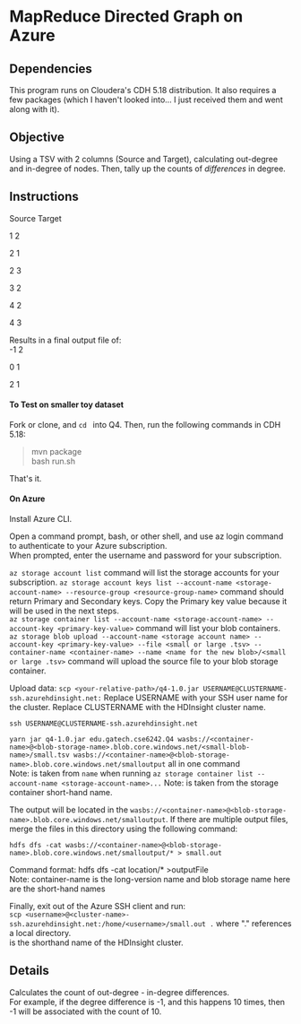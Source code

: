 # MapReduce Directed Graph on Azure

## Dependencies
This program runs on Cloudera's CDH 5.18 distribution.  It also requires a few packages (which I haven't looked into... I just received them and went along with it).
## Objective
Using a TSV with 2 columns (Source and Target), calculating out-degree and in-degree of nodes.  Then, tally up the counts of *differences* in degree.

## Instructions
Source        Target

1         2

2         1

2         3

3         2

4         2

4         3

Results in a final output file of:  
-1        2

0        1

2        1

#### To Test on smaller toy dataset
Fork or clone, and `cd ` into Q4.  Then, run the following commands in CDH 5.18:
>  mvn package  
>  bash run.sh

That's it.

#### On Azure
Install Azure CLI.  

Open a command prompt, bash, or other shell, and use az login command to authenticate to your Azure subscription.  
When prompted, enter the username and password for your subscription.

`az storage account list` command will list the storage accounts for your subscription.
`az storage account keys list --account-name <storage-account-name> --resource-group <resource-group-name>` command should return Primary and Secondary keys. Copy the Primary key value because it will be used in the next steps.  
`az storage container list --account-name <storage-account-name> --account-key <primary-key-value>` command will list your blob containers.  
`az storage blob upload --account-name <storage account name> --account-key <primary-key-value> --file <small or large .tsv> --container-name <container-name> --name <name for the new blob>/<small or large .tsv>` command will upload the source file to your blob storage container.

Upload data: 
`scp <your-relative-path>/q4-1.0.jar USERNAME@CLUSTERNAME-ssh.azurehdinsight.net:`
Replace USERNAME with your SSH user name for the cluster. Replace CLUSTERNAME with the HDInsight cluster name.

`ssh USERNAME@CLUSTERNAME-ssh.azurehdinsight.net`

`yarn jar q4-1.0.jar edu.gatech.cse6242.Q4 wasbs://<container-name>@<blob-storage-name>.blob.core.windows.net/<small-blob-name>/small.tsv wasbs://<container-name>@<blob-storage-name>.blob.core.windows.net/smalloutput` all in one command  
Note:  <container-name> is taken from `name` when running `az storage container list --account-name <storage-account-name>...`
Note:  <blob-storage-name> is taken from the storage container short-hand name.  

The output will be located in the `wasbs://<container-name>@<blob-storage-name>.blob.core.windows.net/smalloutput`. If there are multiple  output files, merge the files in this directory using the following command:

 

`hdfs dfs -cat wasbs://<container-name>@<blob-storage-name>.blob.core.windows.net/smalloutput/* > small.out`  

Command format: hdfs dfs -cat location/* >outputFile  
Note:  container-name is the long-version name and blob storage name here are the short-hand names  

Finally, exit out of the Azure SSH client and run:  
`scp <username>@<cluster-name>-ssh.azurehdinsight.net:/home/<username>/small.out .`
where "." references a local directory.  
<cluster-name> is the shorthand name of the HDInsight cluster.  

## Details
Calculates the count of out-degree - in-degree differences.  
For example, if the degree difference is -1, and this happens 10 times, then -1 will be associated with the count of 10.

